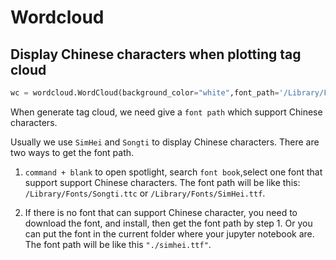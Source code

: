 # Wordcloud

## Display Chinese characters when plotting tag cloud

```python
wc = wordcloud.WordCloud(background_color="white",font_path='/Library/Fonts/Songti.ttc', max_words=3000,max_font_size=60, random_state=40)
```

When generate tag cloud, we need give a `font path`  which support Chinese characters.

Usually we use `SimHei` and `Songti` to display Chinese characters. There are two ways to get the font path.

1. `command + blank` to open spotlight, search `font book`,select one font that support support Chinese characters. The font path will be like this: `/Library/Fonts/Songti.ttc` or `/Library/Fonts/SimHei.ttf`.

2. If there is no font that can support Chinese character, you need to download the font, and install, then get the font path by step 1. Or you can put the font in the current folder where your jupyter notebook are. The font path will be like this `"./simhei.ttf"`.
